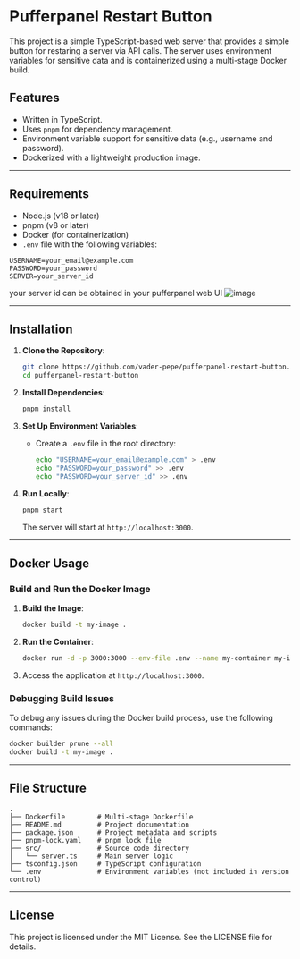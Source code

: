 # Pufferpanel Restart Button

This project is a simple TypeScript-based web server that provides a simple button for restaring a server via API calls. The server uses environment variables for sensitive data and is containerized using a multi-stage Docker build.

## Features

- Written in TypeScript.
- Uses `pnpm` for dependency management.
- Environment variable support for sensitive data (e.g., username and password).
- Dockerized with a lightweight production image.

---

## Requirements

- Node.js (v18 or later)
- pnpm (v8 or later)
- Docker (for containerization)
- `.env` file with the following variables:

```env
USERNAME=your_email@example.com
PASSWORD=your_password
SERVER=your_server_id
```
your server id can be obtained in your pufferpanel web UI
![image](https://github.com/user-attachments/assets/23a54055-c87d-4da7-95e8-c5cc048fc3cc)

---

## Installation

1. **Clone the Repository**:
   ```bash
   git clone https://github.com/vader-pepe/pufferpanel-restart-button.git
   cd pufferpanel-restart-button
   ```

2. **Install Dependencies**:
   ```bash
   pnpm install
   ```

3. **Set Up Environment Variables**:
   - Create a `.env` file in the root directory:
     ```bash
     echo "USERNAME=your_email@example.com" > .env
     echo "PASSWORD=your_password" >> .env
     echo "PASSWORD=your_server_id" >> .env
     ```

4. **Run Locally**:
   ```bash
   pnpm start
   ```
   The server will start at `http://localhost:3000`.

---

## Docker Usage

### Build and Run the Docker Image

1. **Build the Image**:
   ```bash
   docker build -t my-image .
   ```

2. **Run the Container**:
   ```bash
   docker run -d -p 3000:3000 --env-file .env --name my-container my-image
   ```

3. Access the application at `http://localhost:3000`.

### Debugging Build Issues

To debug any issues during the Docker build process, use the following commands:
```bash
docker builder prune --all
docker build -t my-image .
```

---

## File Structure

```plaintext
.
├── Dockerfile        # Multi-stage Dockerfile
├── README.md         # Project documentation
├── package.json      # Project metadata and scripts
├── pnpm-lock.yaml    # pnpm lock file
├── src/              # Source code directory
│   └── server.ts     # Main server logic
├── tsconfig.json     # TypeScript configuration
└── .env              # Environment variables (not included in version control)
```

---

## License

This project is licensed under the MIT License. See the LICENSE file for details.


